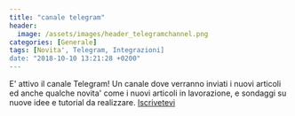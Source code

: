 ```yaml
---
title: "canale telegram"
header:
  image: /assets/images/header_telegramchannel.png
categories: [Generale]
tags: [Novita', Telegram, Integrazioni]
date: "2018-10-10 13:21:28 +0200"
---
```

E' attivo il canale Telegram!
Un canale dove verranno inviati i nuovi articoli ed anche qualche novita' come i nuovi articoli in lavorazione, e sondaggi su nuove idee e tutorial da realizzare.
[Iscrivetevi](https://t.me/italiadomotic)
